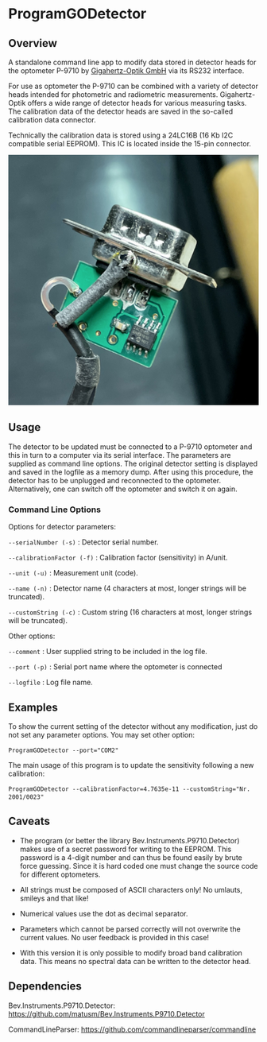 ProgramGODetector
=================

## Overview

A standalone command line app to modify data stored in detector heads for the optometer P-9710 by [Gigahertz-Optik GmbH](https://www.gigahertz-optik.com/) via its RS232 interface.

For use as optometer the P-9710 can be combined with a variety of detector heads intended for photometric and radiometric measurements. Gigahertz-Optik offers a wide range of detector heads for various measuring tasks. The calibration data of the detector heads are saved in the so-called calibration data connector.

Technically the calibration data is stored using a 24LC16B (16 Kb I2C compatible serial EEPROM). This IC is located inside the 15-pin connector.

![Image of connector interior](IMG_5412.jpg)


## Usage

The detector to be updated must be connected to a P-9710 optometer and this in turn to a computer via its serial interface. The parameters are supplied as command line options. The original detector setting is displayed and saved in the logfile as a memory dump. After using this procedure, the detector has to be unplugged and reconnected to the optometer. Alternatively, one can switch off the optometer and switch it on again.


### Command Line Options

Options for detector parameters:

`--serialNumber (-s)` : Detector serial number.

`--calibrationFactor (-f)` : Calibration factor (sensitivity) in A/unit.

`--unit (-u)` : Measurement unit (code).

`--name (-n)` : Detector name (4 characters at most, longer strings will be truncated).

`--customString (-c)` : Custom string (16 characters at most, longer strings will be truncated).

Other options:

`--comment` : User supplied string to be included in the log file.

`--port (-p)` : Serial port name where the optometer is connected

`--logfile` : Log file name.

## Examples

To show the current setting of the detector without any modification, just do not set any parameter options. You may set other option:
```
ProgramGODetector --port="COM2"
```

The main usage of this program is to update the sensitivity following a new calibration:
```
ProgramGODetector --calibrationFactor=4.7635e-11 --customString="Nr. 2001/0023"
```

## Caveats

* The program (or better the library Bev.Instruments.P9710.Detector) makes use of a secret password for writing to the EEPROM. This password is a 4-digit number and can thus be found easily by brute force guessing. Since it is hard coded one must change the source code for different optometers.

* All strings must be composed of ASCII characters only! No umlauts, smileys and that like!

* Numerical values use the dot as decimal separator.

* Parameters which cannot be parsed correctly will not overwrite the current values. No user feedback is provided in this case!

* With this version it is only possible to modify broad band calibration data. This means no spectral data can be written to the detector head.


## Dependencies

Bev.Instruments.P9710.Detector: https://github.com/matusm/Bev.Instruments.P9710.Detector

CommandLineParser: https://github.com/commandlineparser/commandline 


